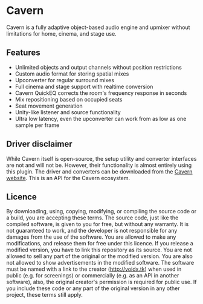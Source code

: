 # Cavern
Cavern is a fully adaptive object-based audio engine and upmixer without limitations for home, cinema, and stage use.

## Features
* Unlimited objects and output channels without position restrictions
* Custom audio format for storing spatial mixes
* Upconverter for regular surround mixes
* Full cinema and stage support with realtime conversion
* Cavern QuickEQ corrects the room's frequency response in seconds
* Mix repositioning based on occupied seats
* Seat movement generation
* Unity-like listener and source functionality
* Ultra low latency, even the upconverter can work from as low as one sample per frame

## Driver disclaimer
While Cavern itself is open-source, the setup utility and converter interfaces are not and will not be. However, their functionality is almost entirely using this plugin. The driver and converters can be downloaded from the [Cavern website](http://cavern.cf). This is an API for the Cavern ecosystem.

## Licence
By downloading, using, copying, modifying, or compiling the source code or a build, you are accepting these terms. The source code, just like the compiled software, is given to you for free, but without any warranty. It is not guaranteed to work, and the developer is not responsible for any damages from the use of the software. You are allowed to make any modifications, and release them for free under this licence. If you release a modified version, you have to link this repository as its source. You are not allowed to sell any part of the original or the modified version. You are also not allowed to show advertisements in the modified software. The software must be named with a link to the creator (http://voidx.tk) when used in public (e.g. for screenings) or commercially (e.g. as an API in another software), also, the original creator's permission is required for public use. If you include these code or any part of the original version in any other project, these terms still apply.
